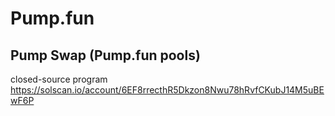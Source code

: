 # Pump.fun

## Pump Swap (Pump.fun pools)

closed-source program
<https://solscan.io/account/6EF8rrecthR5Dkzon8Nwu78hRvfCKubJ14M5uBEwF6P>
